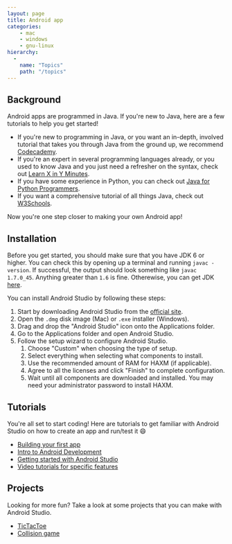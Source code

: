 ```yaml
---
layout: page
title: Android app
categories:
    - mac
    - windows
    - gnu-linux
hierarchy:
  -
    name: "Topics"
    path: "/topics"
---
```


## Background

Android apps are programmed in Java. If you're new to Java, here are a few
tutorials to help you get started!

- If you're new to programming in Java, or you want an in-depth, involved
  tutorial that takes you through Java from the ground up, we recommend
  [Codecademy][codecademy].
- If you're an expert in several programming languages already, or you used
  to know Java and you just need a refresher on the syntax, check out [Learn X
  in Y Minutes][xiny].
- If you have some experience in Python, you can check out [Java for Python
  Programmers][java-for-python].
- If you want a comprehensive tutorial of all things Java,
  check out [W3Schools][w3schools]. 

Now you're one step closer to making your own Android app!

## Installation

Before you get started, you should make sure that you have JDK 6 or higher.
You can check this by opening up a terminal and running `javac -version`. If
successful, the output should look something like `javac 1.7.0_45`. Anything
greater than `1.6` is fine. Otherewise, you can get JDK [here][jdk-download].

You can install Android Studio by following these steps:

1. Start by downloading Android Studio from the [official site][download].
2. Open the `.dmg` disk image (Mac) or `.exe` installer (Windows).
3. Drag and drop the "Android Studio" icon onto the Applications folder.
4. Go to the Applications folder and open Android Studio.
5. Follow the setup wizard to configure Android Studio.
    1. Choose "Custom" when choosing the type of setup.
    2. Select everything when selecting what components to install.
    3. Use the recommended amount of RAM for HAXM (if applicable).
    4. Agree to all the licenses and click "Finish" to complete 
        configuration.
    5. Wait until all components are downloaded and installed. You
        may need your administrator password to install HAXM.

## Tutorials

You're all set to start coding! Here are tutorials to get familiar with
Android Studio on how to create an app and run/test it :smile:

- [Building your first app][first-app]
- [Intro to Android Development][upenn]
- [Getting started with Android Studio][vogella]
- [Video tutorials for specific features][vids]

## Projects

Looking for more fun? Take a look at some projects that you can make with
Android Studio.

- [TicTacToe][tictac]
- [Collision game][collision]

[jdk-download]: http://www.oracle.com/technetwork/java/javase/downloads/index.html
[download]: http://developer.android.com/sdk/index.html
[w3schools]: https://www.w3schools.com/java/
[codecademy]: https://www.codecademy.com/learn/learn-java
[xiny]: https://learnxinyminutes.com/docs/java/
[java-for-python]: http://interactivepython.org/runestone/static/java4python/index.html
[first-app]:https://developer.android.com/training/basics/firstapp/creating-project
[user-guide]:[https://developer.android.com/studio/intro/]
[vogella]:http://www.vogella.com/tutorials/Android/article.html#androidstudio_starter
[vids]:https://www.youtube.com/playlist?list=PLB03EA9545DD188C3
[collision]:https://www.youtube.com/playlist?list=PL2xjPbQaM7JZ_FmXwTAesiAciHEPlGmiW
[tictac]:https://www.youtube.com/watch?v=uHzNwhU_Nvg
[upenn]:https://www.seas.upenn.edu/~cis195/android/lectures.html
